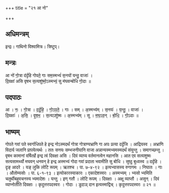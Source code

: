 +++
title = "२१ आ नो"

+++
## अधिमन्त्रम्
इन्द्रः। गाथिनो विश्वामित्रः। त्रिष्टुप्।

## मन्त्रः
आ नो॑ गो॒त्रा द॑र्दृहि गोपते॒ गाः सम॒स्मभ्यं॑ स॒नयो॑ यन्तु॒ वाजाः॑ ।  
दि॒वक्षा॑ असि वृषभ स॒त्यशु॑ष्मो॒ऽस्मभ्यं॒ सु म॑घवन्बोधि गो॒दाः ॥

## पदपाठः
आ । नः॒ । गो॒त्रा । द॒र्दृ॒हि॒ । गो॒ऽप॒ते॒ । गाः । सम् । अ॒स्मभ्य॑म् । स॒नयः॑ । य॒न्तु॒ । वाजाः॑ ।  
दि॒वक्षाः॑ । अ॒सि॒ । वृ॒ष॒भ॒ । स॒त्यऽशु॑ष्मः । अ॒स्मभ्य॑म् । सु । म॒घ॒ऽव॒न् । बो॒धि॒ । गो॒ऽदाः ॥

## भाष्यम्
गोपते गवां पते स्वर्गाधिपते हे इन्द्र नोऽस्मदर्थं गोत्रा गोत्राण्यभ्राणि गा अपः प्रत्या दर्दृजि । आद्रियस्व । अभ्राणि विदार्य जलानि प्रापयेत्यर्थः । ततः सनयः सम्भजनीयानि वाजा अन्नान्यस्मभ्यमस्मदर्थं संयुन्तु । समागच्छन्तु । वृषभ कामानां वर्षितर्हे इन्द्र त्वं दिवक्षा असि । दिवं व्याप्य वर्तमानत्वेन महानसि । आत एव सत्यशुष्मः सत्यसामर्थ्यो मघवन् धनवन् हे इन्द्र अस्मभ्यं गोदा गवां प्रदाता भवामीति सु बोधि । सुष्ठु बुध्यस्व ॥ दर्दृहि । दृङ् आदरे । यङ् लुकि लोटि रूपम् । ऋतश्च । पा. ७-४-९२ । इत्यभ्यासस्य रुगागमः । निघातः । गाः । औतोम्यसोः । पा. ६-१-९३ । इत्योकारस्याकारः । एकादेशस्वरः । अस्मभ्यम् । भ्यसो भ्यमिति चतुर्थीबहुवचनस्य भ्यमादेशः । यन्तु । इण् गतौ । लोटि रूपम् । दिवक्षाः । अक्षू व्याप्तौ । असुन् । दिवं व्याप्नोतीति दिवक्षाः । कृदुत्तरपदस्वरः । गोदाः । डुदाञ् दान इत्यस्माद्विच् । कृदुत्तरपदस्वरः ॥ २१ ॥
